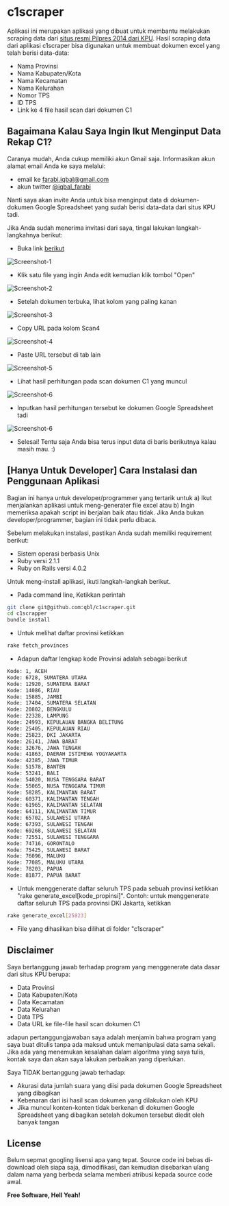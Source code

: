c1scraper
=========

Aplikasi ini merupakan aplikasi yang dibuat untuk membantu melakukan scraping data dari [situs resmi Pilpres 2014 dari KPU][1]. Hasil scraping data dari aplikasi c1scraper bisa digunakan untuk membuat dokumen excel yang telah berisi data-data:

  - Nama Provinsi
  - Nama Kabupaten/Kota
  - Nama Kecamatan
  - Nama Kelurahan
  - Nomor TPS
  - ID TPS
  - Link ke 4 file hasil scan dari dokumen C1

Bagaimana Kalau Saya Ingin Ikut Menginput Data Rekap C1?
----

Caranya mudah, Anda cukup memiliki akun Gmail saja. Informasikan akun alamat email Anda ke saya melalui:

  - email ke farabi.iqbal@gmail.com
  - akun twitter [@iqbal_farabi][2]

Nanti saya akan invite Anda untuk bisa menginput data di dokumen-dokumen Google Spreadsheet yang sudah berisi data-data dari situs KPU tadi.

Jika Anda sudah menerima invitasi dari saya, tingal lakukan langkah-langkahnya berikut:
- Buka link [berikut][3]

![Screenshot-1](https://dl.dropboxusercontent.com/u/25906777/Screenshot%20-%201.png)

- Klik satu file yang ingin Anda edit kemudian klik tombol "Open"

![Screenshot-2](https://dl.dropboxusercontent.com/u/25906777/Screenshot%20-%202.png)

- Setelah dokumen terbuka, lihat kolom yang paling kanan

![Screenshot-3](https://dl.dropboxusercontent.com/u/25906777/Screenshot%20-%203.png)

- Copy URL pada kolom Scan4 

![Screenshot-4](https://dl.dropboxusercontent.com/u/25906777/Screenshot%20-%203.png)

- Paste URL tersebut di tab lain

![Screenshot-5](https://dl.dropboxusercontent.com/u/25906777/Screenshot%20-%204.png)

- Lihat hasil perhitungan pada scan dokumen C1 yang muncul

![Screenshot-6](https://dl.dropboxusercontent.com/u/25906777/Screenshot%20-%206.png)

- Inputkan hasil perhitungan tersebut ke dokumen Google Spreadsheet tadi

![Screenshot-6](https://dl.dropboxusercontent.com/u/25906777/Screenshot%20-%205.png)

- Selesai! Tentu saja Anda bisa terus input data di baris berikutnya kalau masih mau. :)

[Hanya Untuk Developer] Cara Instalasi dan Penggunaan Aplikasi
----

Bagian ini hanya untuk developer/programmer yang tertarik untuk a) Ikut menjalankan aplikasi untuk meng-generater file excel atau b) Ingin memeriksa apakah script ini berjalan baik atau tidak. Jika Anda bukan developer/programmer, bagian ini tidak perlu dibaca.

Sebelum melakukan instalasi, pastikan Anda sudah memiliki requirement berikut:

  - Sistem operasi berbasis Unix
  - Ruby versi 2.1.1
  - Ruby on Rails versi 4.0.2

Untuk meng-install aplikasi, ikuti langkah-langkah berikut. 

  - Pada command line, Ketikkan perintah 

```sh
git clone git@github.com:qbl/c1scraper.git
cd c1scrapper
bundle install
```
  - Untuk melihat daftar provinsi ketikkan

```sh
rake fetch_provinces
```
    
  - Adapun daftar lengkap kode Provinsi adalah sebagai berikut

```sh
Kode: 1, ACEH
Kode: 6728, SUMATERA UTARA
Kode: 12920, SUMATERA BARAT
Kode: 14086, RIAU
Kode: 15885, JAMBI
Kode: 17404, SUMATERA SELATAN
Kode: 20802, BENGKULU
Kode: 22328, LAMPUNG
Kode: 24993, KEPULAUAN BANGKA BELITUNG
Kode: 25405, KEPULAUAN RIAU
Kode: 25823, DKI JAKARTA
Kode: 26141, JAWA BARAT
Kode: 32676, JAWA TENGAH
Kode: 41863, DAERAH ISTIMEWA YOGYAKARTA
Kode: 42385, JAWA TIMUR
Kode: 51578, BANTEN
Kode: 53241, BALI
Kode: 54020, NUSA TENGGARA BARAT
Kode: 55065, NUSA TENGGARA TIMUR
Kode: 58285, KALIMANTAN BARAT
Kode: 60371, KALIMANTAN TENGAH
Kode: 61965, KALIMANTAN SELATAN
Kode: 64111, KALIMANTAN TIMUR
Kode: 65702, SULAWESI UTARA
Kode: 67393, SULAWESI TENGAH
Kode: 69268, SULAWESI SELATAN
Kode: 72551, SULAWESI TENGGARA
Kode: 74716, GORONTALO
Kode: 75425, SULAWESI BARAT
Kode: 76096, MALUKU
Kode: 77085, MALUKU UTARA
Kode: 78203, PAPUA
Kode: 81877, PAPUA BARAT
```

  - Untuk menggenerate daftar seluruh TPS pada sebuah provinsi ketikkan "rake generate_excel[kode_propinsi]". Contoh: untuk menggenerate daftar seluruh TPS pada provinsi DKI Jakarta, ketikkan

```sh
rake generate_excel[25823]
```

  - File yang dihasilkan bisa dilihat di folder "c1scraper"


Disclaimer
-----------

Saya bertanggung jawab terhadap program yang menggenerate data dasar dari situs KPU berupa:

* Data Provinsi
* Data Kabupaten/Kota
* Data Kecamatan
* Data Kelurahan
* Data TPS
* Data URL ke file-file hasil scan dokumen C1

adapun pertanggungjawaban saya adalah menjamin bahwa program yang saya buat ditulis tanpa ada maksud untuk memanipulasi data sama sekali. Jika ada yang menemukan kesalahan dalam algoritma yang saya tulis, kontak saya dan akan saya lakukan perbaikan yang diperlukan.

Saya TIDAK bertanggung jawab terhadap:
* Akurasi data jumlah suara yang diisi pada dokumen Google Spreadsheet yang dibagikan
* Kebenaran dari isi hasil scan dokumen yang dilakukan oleh KPU
* Jika muncul konten-konten tidak berkenan di dokumen Google Spreadsheet yang dibagikan setelah dokumen tersebut diedit oleh banyak tangan


License
----

Belum sepmat googling lisensi apa yang tepat. Source code ini bebas di-download oleh siapa saja, dimodifikasi, dan kemudian disebarkan ulang dalam nama yang berbeda selama memberi atribusi kepada source code awal.


**Free Software, Hell Yeah!**

[1]:http://pilpres2014.kpu.go.id/c1.php
[2]:https://twitter.com/iqbal_farabi
[3]:https://drive.google.com/folderview?id=0BxLC5WIzlW3fbzk2WFFTTmd0a2s&usp=sharing